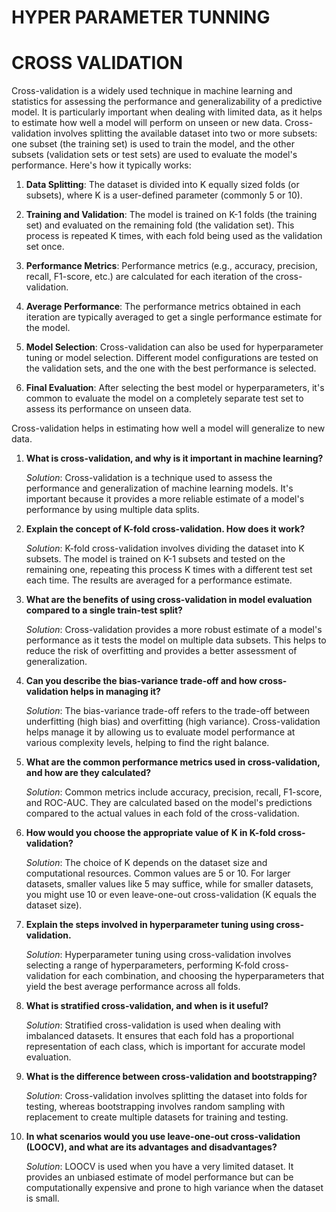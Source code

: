 # HYPER PARAMETER TUNNING




# CROSS VALIDATION

Cross-validation is a widely used technique in machine learning and statistics for assessing the performance and generalizability of a predictive model. It is particularly important when dealing with limited data, as it helps to estimate how well a model will perform on unseen or new data. Cross-validation involves splitting the available dataset into two or more subsets: one subset (the training set) is used to train the model, and the other subsets (validation sets or test sets) are used to evaluate the model's performance. Here's how it typically works:

1. **Data Splitting**: The dataset is divided into K equally sized folds (or subsets), where K is a user-defined parameter (commonly 5 or 10). 

2. **Training and Validation**: The model is trained on K-1 folds (the training set) and evaluated on the remaining fold (the validation set). This process is repeated K times, with each fold being used as the validation set once.

3. **Performance Metrics**: Performance metrics (e.g., accuracy, precision, recall, F1-score, etc.) are calculated for each iteration of the cross-validation.

4. **Average Performance**: The performance metrics obtained in each iteration are typically averaged to get a single performance estimate for the model.

5. **Model Selection**: Cross-validation can also be used for hyperparameter tuning or model selection. Different model configurations are tested on the validation sets, and the one with the best performance is selected.

6. **Final Evaluation**: After selecting the best model or hyperparameters, it's common to evaluate the model on a completely separate test set to assess its performance on unseen data.

Cross-validation helps in estimating how well a model will generalize to new data.

1. **What is cross-validation, and why is it important in machine learning?**
   
   *Solution*: Cross-validation is a technique used to assess the performance and generalization of machine learning models. It's important because it provides a more reliable estimate of a model's performance by using multiple data splits.

2. **Explain the concept of K-fold cross-validation. How does it work?**
   
   *Solution*: K-fold cross-validation involves dividing the dataset into K subsets. The model is trained on K-1 subsets and tested on the remaining one, repeating this process K times with a different test set each time. The results are averaged for a performance estimate.

3. **What are the benefits of using cross-validation in model evaluation compared to a single train-test split?**
   
   *Solution*: Cross-validation provides a more robust estimate of a model's performance as it tests the model on multiple data subsets. This helps to reduce the risk of overfitting and provides a better assessment of generalization.

4. **Can you describe the bias-variance trade-off and how cross-validation helps in managing it?**
   
   *Solution*: The bias-variance trade-off refers to the trade-off between underfitting (high bias) and overfitting (high variance). Cross-validation helps manage it by allowing us to evaluate model performance at various complexity levels, helping to find the right balance.

5. **What are the common performance metrics used in cross-validation, and how are they calculated?**
   
   *Solution*: Common metrics include accuracy, precision, recall, F1-score, and ROC-AUC. They are calculated based on the model's predictions compared to the actual values in each fold of the cross-validation.

6. **How would you choose the appropriate value of K in K-fold cross-validation?**
   
   *Solution*: The choice of K depends on the dataset size and computational resources. Common values are 5 or 10. For larger datasets, smaller values like 5 may suffice, while for smaller datasets, you might use 10 or even leave-one-out cross-validation (K equals the dataset size).

7. **Explain the steps involved in hyperparameter tuning using cross-validation.**
   
   *Solution*: Hyperparameter tuning using cross-validation involves selecting a range of hyperparameters, performing K-fold cross-validation for each combination, and choosing the hyperparameters that yield the best average performance across all folds.

8. **What is stratified cross-validation, and when is it useful?**
   
   *Solution*: Stratified cross-validation is used when dealing with imbalanced datasets. It ensures that each fold has a proportional representation of each class, which is important for accurate model evaluation.

9. **What is the difference between cross-validation and bootstrapping?**
   
   *Solution*: Cross-validation involves splitting the dataset into folds for testing, whereas bootstrapping involves random sampling with replacement to create multiple datasets for training and testing.

10. **In what scenarios would you use leave-one-out cross-validation (LOOCV), and what are its advantages and disadvantages?**
   
    *Solution*: LOOCV is used when you have a very limited dataset. It provides an unbiased estimate of model performance but can be computationally expensive and prone to high variance when the dataset is small.

